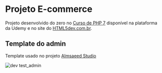 # Projeto E-commerce

Projeto desenvolvido do zero no [Curso de PHP 7](https://www.udemy.com/curso-completo-de-php-7/) disponível na plataforma da Udemy e no site do [HTML5dev.com.br](https://www.html5dev.com.br/curso/curso-completo-de-php-7).

## Template do admin

Template usado no projeto [Almsaeed Studio](https://almsaeedstudio.com)

![dev test_admin](https://user-images.githubusercontent.com/37590954/167853568-984426e4-7ccc-4083-838e-cac997c144e9.png)
